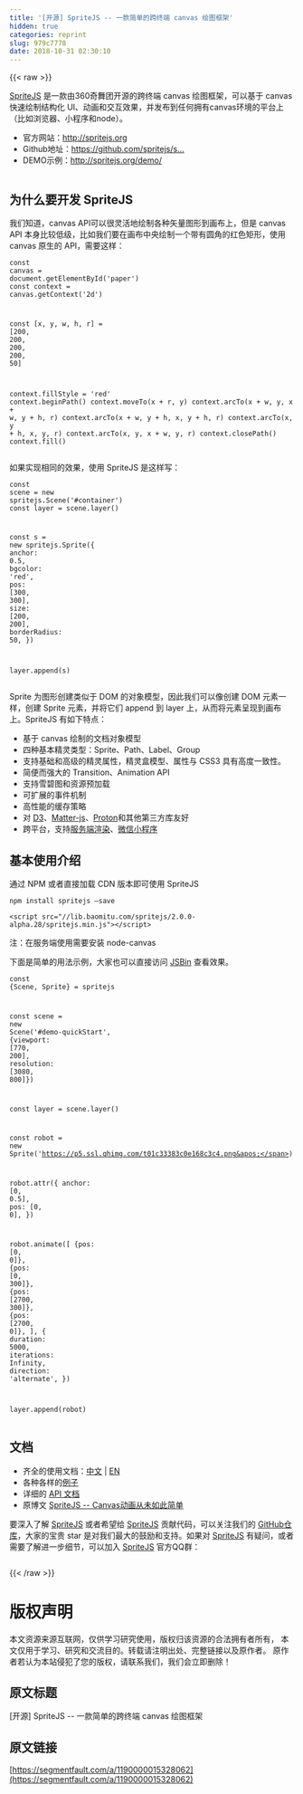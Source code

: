 ```yaml
---
title: '[开源] SpriteJS -- 一款简单的跨终端 canvas 绘图框架'
hidden: true
categories: reprint
slug: 979c7778
date: 2018-10-31 02:30:10
---
```


{{< raw >}}
<p><a href="https://github.com/spritejs/spritejs" rel="nofollow noreferrer" target="_blank">SpriteJS</a> &#x662F;&#x4E00;&#x6B3E;&#x7531;360&#x5947;&#x821E;&#x56E2;&#x5F00;&#x6E90;&#x7684;&#x8DE8;&#x7EC8;&#x7AEF; canvas &#x7ED8;&#x56FE;&#x6846;&#x67B6;&#xFF0C;&#x53EF;&#x4EE5;&#x57FA;&#x4E8E; canvas &#x5FEB;&#x901F;&#x7ED8;&#x5236;&#x7ED3;&#x6784;&#x5316; UI&#x3001;&#x52A8;&#x753B;&#x548C;&#x4EA4;&#x4E92;&#x6548;&#x679C;&#xFF0C;&#x5E76;&#x53D1;&#x5E03;&#x5230;&#x4EFB;&#x4F55;&#x62E5;&#x6709;canvas&#x73AF;&#x5883;&#x7684;&#x5E73;&#x53F0;&#x4E0A;&#xFF08;&#x6BD4;&#x5982;&#x6D4F;&#x89C8;&#x5668;&#x3001;&#x5C0F;&#x7A0B;&#x5E8F;&#x548C;node&#xFF09;&#x3002;</p><ul><li>&#x5B98;&#x65B9;&#x7F51;&#x7AD9;&#xFF1A;<a href="http://spritejs.org" rel="nofollow noreferrer" target="_blank">http://spritejs.org</a></li><li>Github&#x5730;&#x5740;&#xFF1A;<a href="https://github.com/spritejs/spritejs" rel="nofollow noreferrer" target="_blank">https://github.com/spritejs/s...</a></li><li>DEMO&#x793A;&#x4F8B;&#xFF1A;<a href="http://spritejs.org/demo/" rel="nofollow noreferrer" target="_blank">http://spritejs.org/demo/</a></li></ul><p><span class="img-wrap"><img data-src="/img/remote/1460000015328065?w=500&amp;h=500" src="https://static.alili.tech/img/remote/1460000015328065?w=500&amp;h=500" alt="" title="" style="cursor:pointer;display:inline"></span></p><h2 id="articleHeader0">&#x4E3A;&#x4EC0;&#x4E48;&#x8981;&#x5F00;&#x53D1; SpriteJS</h2><p>&#x6211;&#x4EEC;&#x77E5;&#x9053;&#xFF0C;canvas API&#x53EF;&#x4EE5;&#x5F88;&#x7075;&#x6D3B;&#x5730;&#x7ED8;&#x5236;&#x5404;&#x79CD;&#x77E2;&#x91CF;&#x56FE;&#x5F62;&#x5230;&#x753B;&#x5E03;&#x4E0A;&#xFF0C;&#x4F46;&#x662F; canvas API &#x672C;&#x8EAB;&#x6BD4;&#x8F83;&#x4F4E;&#x7EA7;&#xFF0C;&#x6BD4;&#x5982;&#x6211;&#x4EEC;&#x8981;&#x5728;&#x753B;&#x5E03;&#x4E2D;&#x592E;&#x7ED8;&#x5236;&#x4E00;&#x4E2A;&#x5E26;&#x6709;&#x5706;&#x89D2;&#x7684;&#x7EA2;&#x8272;&#x77E9;&#x5F62;&#xFF0C;&#x4F7F;&#x7528; canvas &#x539F;&#x751F;&#x7684; API&#xFF0C;&#x9700;&#x8981;&#x8FD9;&#x6837;&#xFF1A;</p><div class="widget-codetool" style="display:none"><div class="widget-codetool--inner"><span class="selectCode code-tool" data-toggle="tooltip" data-placement="top" title="" data-original-title="&#x5168;&#x9009;"></span> <span type="button" class="copyCode code-tool" data-toggle="tooltip" data-placement="top" data-clipboard-text="const canvas = document.getElementById(&apos;paper&apos;)
const context = canvas.getContext(&apos;2d&apos;)

const [x, y, w, h, r] = [200, 200, 200, 200, 50]

context.fillStyle = &apos;red&apos;
context.beginPath()
context.moveTo(x + r, y)
context.arcTo(x + w, y, x + w, y + h, r)
context.arcTo(x + w, y + h, x, y + h, r)
context.arcTo(x, y + h, x, y, r)
context.arcTo(x, y, x + w, y, r)
context.closePath()
context.fill()" title="" data-original-title="&#x590D;&#x5236;"></span> <span type="button" class="saveToNote code-tool" data-toggle="tooltip" data-placement="top" title="" data-original-title="&#x653E;&#x8FDB;&#x7B14;&#x8BB0;"></span></div></div><pre class="javascript hljs"><code class="js"><span class="hljs-keyword">const</span> canvas = <span class="hljs-built_in">document</span>.getElementById(<span class="hljs-string">&apos;paper&apos;</span>)
<span class="hljs-keyword">const</span> context = canvas.getContext(<span class="hljs-string">&apos;2d&apos;</span>)

<span class="hljs-keyword">const</span> [x, y, w, h, r] = [<span class="hljs-number">200</span>, <span class="hljs-number">200</span>, <span class="hljs-number">200</span>, <span class="hljs-number">200</span>, <span class="hljs-number">50</span>]

context.fillStyle = <span class="hljs-string">&apos;red&apos;</span>
context.beginPath()
context.moveTo(x + r, y)
context.arcTo(x + w, y, x + w, y + h, r)
context.arcTo(x + w, y + h, x, y + h, r)
context.arcTo(x, y + h, x, y, r)
context.arcTo(x, y, x + w, y, r)
context.closePath()
context.fill()</code></pre><p>&#x5982;&#x679C;&#x5B9E;&#x73B0;&#x76F8;&#x540C;&#x7684;&#x6548;&#x679C;&#xFF0C;&#x4F7F;&#x7528; SpriteJS &#x662F;&#x8FD9;&#x6837;&#x5199;&#xFF1A;</p><div class="widget-codetool" style="display:none"><div class="widget-codetool--inner"><span class="selectCode code-tool" data-toggle="tooltip" data-placement="top" title="" data-original-title="&#x5168;&#x9009;"></span> <span type="button" class="copyCode code-tool" data-toggle="tooltip" data-placement="top" data-clipboard-text="const scene = new spritejs.Scene(&apos;#container&apos;)
const layer = scene.layer()

const s = new spritejs.Sprite({
  anchor: 0.5,
  bgcolor: &apos;red&apos;,
  pos: [300, 300],
  size: [200, 200],
  borderRadius: 50,
})

layer.append(s)" title="" data-original-title="&#x590D;&#x5236;"></span> <span type="button" class="saveToNote code-tool" data-toggle="tooltip" data-placement="top" title="" data-original-title="&#x653E;&#x8FDB;&#x7B14;&#x8BB0;"></span></div></div><pre class="javascript hljs"><code class="js"><span class="hljs-keyword">const</span> scene = <span class="hljs-keyword">new</span> spritejs.Scene(<span class="hljs-string">&apos;#container&apos;</span>)
<span class="hljs-keyword">const</span> layer = scene.layer()

<span class="hljs-keyword">const</span> s = <span class="hljs-keyword">new</span> spritejs.Sprite({
  <span class="hljs-attr">anchor</span>: <span class="hljs-number">0.5</span>,
  <span class="hljs-attr">bgcolor</span>: <span class="hljs-string">&apos;red&apos;</span>,
  <span class="hljs-attr">pos</span>: [<span class="hljs-number">300</span>, <span class="hljs-number">300</span>],
  <span class="hljs-attr">size</span>: [<span class="hljs-number">200</span>, <span class="hljs-number">200</span>],
  <span class="hljs-attr">borderRadius</span>: <span class="hljs-number">50</span>,
})

layer.append(s)</code></pre><p>Sprite &#x4E3A;&#x56FE;&#x5F62;&#x521B;&#x5EFA;&#x7C7B;&#x4F3C;&#x4E8E; DOM &#x7684;&#x5BF9;&#x8C61;&#x6A21;&#x578B;&#xFF0C;&#x56E0;&#x6B64;&#x6211;&#x4EEC;&#x53EF;&#x4EE5;&#x50CF;&#x521B;&#x5EFA; DOM &#x5143;&#x7D20;&#x4E00;&#x6837;&#xFF0C;&#x521B;&#x5EFA; Sprite &#x5143;&#x7D20;&#xFF0C;&#x5E76;&#x5C06;&#x5B83;&#x4EEC; append &#x5230; layer &#x4E0A;&#xFF0C;&#x4ECE;&#x800C;&#x5C06;&#x5143;&#x7D20;&#x5448;&#x73B0;&#x5230;&#x753B;&#x5E03;&#x4E0A;&#x3002;SpriteJS &#x6709;&#x5982;&#x4E0B;&#x7279;&#x70B9;&#xFF1A;</p><ul><li>&#x57FA;&#x4E8E; canvas &#x7ED8;&#x5236;&#x7684;&#x6587;&#x6863;&#x5BF9;&#x8C61;&#x6A21;&#x578B;</li><li>&#x56DB;&#x79CD;&#x57FA;&#x672C;&#x7CBE;&#x7075;&#x7C7B;&#x578B;&#xFF1A;Sprite&#x3001;Path&#x3001;Label&#x3001;Group</li><li>&#x652F;&#x6301;&#x57FA;&#x7840;&#x548C;&#x9AD8;&#x7EA7;&#x7684;&#x7CBE;&#x7075;&#x5C5E;&#x6027;&#xFF0C;&#x7CBE;&#x7075;&#x76D2;&#x6A21;&#x578B;&#x3001;&#x5C5E;&#x6027;&#x4E0E; CSS3 &#x5177;&#x6709;&#x9AD8;&#x5EA6;&#x4E00;&#x81F4;&#x6027;&#x3002;</li><li>&#x7B80;&#x4FBF;&#x800C;&#x5F3A;&#x5927;&#x7684; Transition&#x3001;Animation API</li><li>&#x652F;&#x6301;&#x96EA;&#x78A7;&#x56FE;&#x548C;&#x8D44;&#x6E90;&#x9884;&#x52A0;&#x8F7D;</li><li>&#x53EF;&#x6269;&#x5C55;&#x7684;&#x4E8B;&#x4EF6;&#x673A;&#x5236;</li><li>&#x9AD8;&#x6027;&#x80FD;&#x7684;&#x7F13;&#x5B58;&#x7B56;&#x7565;</li><li>&#x5BF9; <a href="https://github.com/d3/d3" rel="nofollow noreferrer" target="_blank">D3</a>&#x3001;<a href="https://github.com/liabru/matter-js" rel="nofollow noreferrer" target="_blank">Matter-js</a>&#x3001;<a href="https://github.com/a-jie/Proton" rel="nofollow noreferrer" target="_blank">Proton</a>&#x548C;&#x5176;&#x4ED6;&#x7B2C;&#x4E09;&#x65B9;&#x5E93;&#x53CB;&#x597D;</li><li>&#x8DE8;&#x5E73;&#x53F0;&#xFF0C;&#x652F;&#x6301;<a href="http://spritejs.org/#/zh-cn/index?id=server-side-render" rel="nofollow noreferrer" target="_blank">&#x670D;&#x52A1;&#x7AEF;&#x6E32;&#x67D3;</a>&#x3001;<a href="https://github.com/spritejs/sprite-wxapp" rel="nofollow noreferrer" target="_blank">&#x5FAE;&#x4FE1;&#x5C0F;&#x7A0B;&#x5E8F;</a></li></ul><h2 id="articleHeader1">&#x57FA;&#x672C;&#x4F7F;&#x7528;&#x4ECB;&#x7ECD;</h2><p>&#x901A;&#x8FC7; NPM &#x6216;&#x8005;&#x76F4;&#x63A5;&#x52A0;&#x8F7D; CDN &#x7248;&#x672C;&#x5373;&#x53EF;&#x4F7F;&#x7528; SpriteJS</p><div class="widget-codetool" style="display:none"><div class="widget-codetool--inner"><span class="selectCode code-tool" data-toggle="tooltip" data-placement="top" title="" data-original-title="&#x5168;&#x9009;"></span> <span type="button" class="copyCode code-tool" data-toggle="tooltip" data-placement="top" data-clipboard-text="npm install spritejs &#x2014;save" title="" data-original-title="&#x590D;&#x5236;"></span> <span type="button" class="saveToNote code-tool" data-toggle="tooltip" data-placement="top" title="" data-original-title="&#x653E;&#x8FDB;&#x7B14;&#x8BB0;"></span></div></div><pre class="hljs sql"><code class="shell" style="word-break:break-word;white-space:initial">npm <span class="hljs-keyword">install</span> spritejs &#x2014;<span class="hljs-keyword">save</span></code></pre><div class="widget-codetool" style="display:none"><div class="widget-codetool--inner"><span class="selectCode code-tool" data-toggle="tooltip" data-placement="top" title="" data-original-title="&#x5168;&#x9009;"></span> <span type="button" class="copyCode code-tool" data-toggle="tooltip" data-placement="top" data-clipboard-text="&lt;script src=&quot;//lib.baomitu.com/spritejs/2.0.0-alpha.28/spritejs.min.js&quot;&gt;&lt;/script&gt;" title="" data-original-title="&#x590D;&#x5236;"></span> <span type="button" class="saveToNote code-tool" data-toggle="tooltip" data-placement="top" title="" data-original-title="&#x653E;&#x8FDB;&#x7B14;&#x8BB0;"></span></div></div><pre class="xml hljs"><code class="html" style="word-break:break-word;white-space:initial"><span class="hljs-tag">&lt;<span class="hljs-name">script</span> <span class="hljs-attr">src</span>=<span class="hljs-string">&quot;//lib.baomitu.com/spritejs/2.0.0-alpha.28/spritejs.min.js&quot;</span>&gt;</span><span class="undefined"></span><span class="hljs-tag">&lt;/<span class="hljs-name">script</span>&gt;</span></code></pre><p>&#x6CE8;&#xFF1A;&#x5728;&#x670D;&#x52A1;&#x7AEF;&#x4F7F;&#x7528;&#x9700;&#x8981;&#x5B89;&#x88C5; node-canvas</p><p>&#x4E0B;&#x9762;&#x662F;&#x7B80;&#x5355;&#x7684;&#x7528;&#x6CD5;&#x793A;&#x4F8B;&#xFF0C;&#x5927;&#x5BB6;&#x4E5F;&#x53EF;&#x4EE5;&#x76F4;&#x63A5;&#x8BBF;&#x95EE; <a href="https://code.h5jun.com/sedam/edit?js,output" rel="nofollow noreferrer" target="_blank">JSBin</a> &#x67E5;&#x770B;&#x6548;&#x679C;&#x3002;</p><div class="widget-codetool" style="display:none"><div class="widget-codetool--inner"><span class="selectCode code-tool" data-toggle="tooltip" data-placement="top" title="" data-original-title="&#x5168;&#x9009;"></span> <span type="button" class="copyCode code-tool" data-toggle="tooltip" data-placement="top" data-clipboard-text="const {Scene, Sprite} = spritejs

const scene = new Scene(&apos;#demo-quickStart&apos;, {viewport: [770, 200], resolution: [3080, 800]})

const layer = scene.layer()

const robot = new Sprite(&apos;https://p5.ssl.qhimg.com/t01c33383c0e168c3c4.png&apos;)

robot.attr({
  anchor: [0, 0.5],
  pos: [0, 0],
})

robot.animate([
  {pos: [0, 0]},
  {pos: [0, 300]},
  {pos: [2700, 300]},
  {pos: [2700, 0]},
], {
  duration: 5000,
  iterations: Infinity,
  direction: &apos;alternate&apos;,
})

layer.append(robot)" title="" data-original-title="&#x590D;&#x5236;"></span> <span type="button" class="saveToNote code-tool" data-toggle="tooltip" data-placement="top" title="" data-original-title="&#x653E;&#x8FDB;&#x7B14;&#x8BB0;"></span></div></div><pre class="javascript hljs"><code class="javascript"><span class="hljs-keyword">const</span> {Scene, Sprite} = spritejs

<span class="hljs-keyword">const</span> scene = <span class="hljs-keyword">new</span> Scene(<span class="hljs-string">&apos;#demo-quickStart&apos;</span>, {<span class="hljs-attr">viewport</span>: [<span class="hljs-number">770</span>, <span class="hljs-number">200</span>], <span class="hljs-attr">resolution</span>: [<span class="hljs-number">3080</span>, <span class="hljs-number">800</span>]})

<span class="hljs-keyword">const</span> layer = scene.layer()

<span class="hljs-keyword">const</span> robot = <span class="hljs-keyword">new</span> Sprite(<span class="hljs-string">&apos;https://p5.ssl.qhimg.com/t01c33383c0e168c3c4.png&apos;</span>)

robot.attr({
  <span class="hljs-attr">anchor</span>: [<span class="hljs-number">0</span>, <span class="hljs-number">0.5</span>],
  <span class="hljs-attr">pos</span>: [<span class="hljs-number">0</span>, <span class="hljs-number">0</span>],
})

robot.animate([
  {<span class="hljs-attr">pos</span>: [<span class="hljs-number">0</span>, <span class="hljs-number">0</span>]},
  {<span class="hljs-attr">pos</span>: [<span class="hljs-number">0</span>, <span class="hljs-number">300</span>]},
  {<span class="hljs-attr">pos</span>: [<span class="hljs-number">2700</span>, <span class="hljs-number">300</span>]},
  {<span class="hljs-attr">pos</span>: [<span class="hljs-number">2700</span>, <span class="hljs-number">0</span>]},
], {
  <span class="hljs-attr">duration</span>: <span class="hljs-number">5000</span>,
  <span class="hljs-attr">iterations</span>: <span class="hljs-literal">Infinity</span>,
  <span class="hljs-attr">direction</span>: <span class="hljs-string">&apos;alternate&apos;</span>,
})

layer.append(robot)</code></pre><h2 id="articleHeader2">&#x6587;&#x6863;</h2><ul><li>&#x9F50;&#x5168;&#x7684;&#x4F7F;&#x7528;&#x6587;&#x6863;&#xFF1A;<a href="http://spritejs.org/#/zh-cn/index" rel="nofollow noreferrer" target="_blank">&#x4E2D;&#x6587;</a> | <a href="http://spritejs.org/#/en/index" rel="nofollow noreferrer" target="_blank">EN</a></li><li>&#x5404;&#x79CD;&#x5404;&#x6837;&#x7684;<a href="http://spritejs.org/#/zh-cn/examples" rel="nofollow noreferrer" target="_blank">&#x4F8B;&#x5B50;</a></li><li>&#x8BE6;&#x7EC6;&#x7684; <a href="http://spritejs.org/#/api/" rel="nofollow noreferrer" target="_blank">API &#x6587;&#x6863;</a></li><li>&#x539F;&#x535A;&#x6587; <a href="https://www.h5jun.com/post/spritejs.html" rel="nofollow noreferrer" target="_blank">SpriteJS -- Canvas&#x52A8;&#x753B;&#x4ECE;&#x672A;&#x5982;&#x6B64;&#x7B80;&#x5355;</a></li></ul><p>&#x8981;&#x6DF1;&#x5165;&#x4E86;&#x89E3; <a href="https://github.com/spritejs/spritejs" rel="nofollow noreferrer" target="_blank">SpriteJS</a> &#x6216;&#x8005;&#x5E0C;&#x671B;&#x7ED9; <a href="https://github.com/spritejs/spritejs" rel="nofollow noreferrer" target="_blank">SpriteJS</a> &#x8D21;&#x732E;&#x4EE3;&#x7801;&#xFF0C;&#x53EF;&#x4EE5;&#x5173;&#x6CE8;&#x6211;&#x4EEC;&#x7684; <a href="https://github.com/spritejs/spritejs" rel="nofollow noreferrer" target="_blank">GitHub&#x4ED3;&#x5E93;</a>&#xFF0C;&#x5927;&#x5BB6;&#x7684;&#x5B9D;&#x8D35; star &#x662F;&#x5BF9;&#x6211;&#x4EEC;&#x6700;&#x5927;&#x7684;&#x9F13;&#x52B1;&#x548C;&#x652F;&#x6301;&#x3002;&#x5982;&#x679C;&#x5BF9; <a href="https://github.com/spritejs/spritejs" rel="nofollow noreferrer" target="_blank">SpriteJS</a> &#x6709;&#x7591;&#x95EE;&#xFF0C;&#x6216;&#x8005;&#x9700;&#x8981;&#x4E86;&#x89E3;&#x8FDB;&#x4E00;&#x6B65;&#x7EC6;&#x8282;&#xFF0C;&#x53EF;&#x4EE5;&#x52A0;&#x5165; <a href="https://github.com/spritejs/spritejs" rel="nofollow noreferrer" target="_blank">SpriteJS</a> &#x5B98;&#x65B9;QQ&#x7FA4;&#xFF1A;</p><p><span class="img-wrap"><img data-src="/img/remote/1460000015328066" src="https://static.alili.tech/img/remote/1460000015328066" alt="" title="" style="cursor:pointer;display:inline"></span></p>
{{< /raw >}}

# 版权声明
本文资源来源互联网，仅供学习研究使用，版权归该资源的合法拥有者所有，
本文仅用于学习、研究和交流目的。转载请注明出处、完整链接以及原作者。
原作者若认为本站侵犯了您的版权，请联系我们，我们会立即删除！

## 原文标题
[开源] SpriteJS -- 一款简单的跨终端 canvas 绘图框架

## 原文链接
[https://segmentfault.com/a/1190000015328062](https://segmentfault.com/a/1190000015328062)

